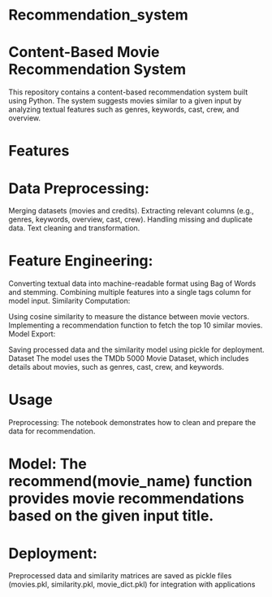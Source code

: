 # Recommendation_system
# Content-Based Movie Recommendation System
This repository contains a content-based recommendation system built using Python. The system suggests movies similar to a given input by analyzing textual features such as genres, keywords, cast, crew, and overview.

# Features
# Data Preprocessing:

Merging datasets (movies and credits).
Extracting relevant columns (e.g., genres, keywords, overview, cast, crew).
Handling missing and duplicate data.
Text cleaning and transformation.


# Feature Engineering:

Converting textual data into machine-readable format using Bag of Words and stemming.
Combining multiple features into a single tags column for model input.
Similarity Computation:

Using cosine similarity to measure the distance between movie vectors.
Implementing a recommendation function to fetch the top 10 similar movies.
Model Export:

Saving processed data and the similarity model using pickle for deployment.
Dataset
The model uses the TMDb 5000 Movie Dataset, which includes details about movies, such as genres, cast, crew, and keywords.

# Usage
Preprocessing: The notebook demonstrates how to clean and prepare the data for recommendation.

# Model: The recommend(movie_name) function provides movie recommendations based on the given input title.

# Deployment:

Preprocessed data and similarity matrices are saved as pickle files (movies.pkl, similarity.pkl, movie_dict.pkl) for integration with applications
